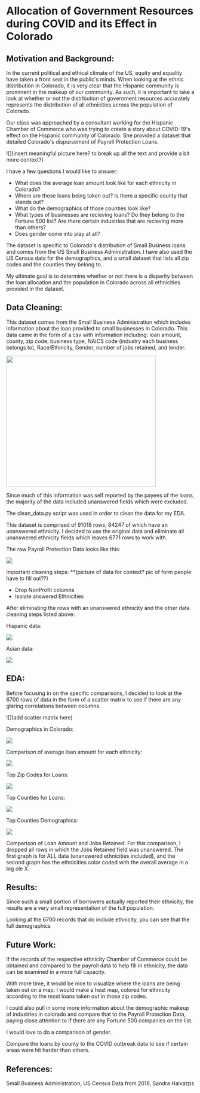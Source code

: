 # Allocation of Government Resources during COVID and its Effect in Colorado

## Motivation and Background:

In the current political and ethical climate of the US, equity and equality have taken a front seat in the public's minds. When looking at the ethnic distribution in Colorado, it is very clear that the Hispanic community is prominent in the makeup of our community. As such, it is important to take a look at whether or not the distribution of government resources accurately represents the distribution of all ethnicities across the population of Colorado.

Our class was approached by a consultant working for the Hispanic Chamber of Commerce who was trying to create a story about COVID-19's effect on the Hispanic community of Colorado. She provided a dataset that detailed Colorado's dispursement of Payroll Protection Loans.

![](insert meaningful picture here? to break up all the text and provide a bit more context?)

I have a few questions I would like to answer:

- What does the average loan amount look like for each ethnicity in Colorado? 
- Where are these loans being taken out? Is there a specific county that stands out?
- What do the demographics of those counties look like? 
- What types of businesses are recieving loans? Do they belong to the Fortune 500 list? Are there certain industries that are recieving more than others? 
 - Does gender come into play at all?

The dataset is specific to Colorado's distribution of Small Business loans and comes from the US Small Business Administration. I have also used the US Census data for the demographics, and a small dataset that lists all zip codes and the counties they belong to.

My ultimate goal is to determine whether or not there is a disparity between the loan allocation and the population in Colorado across all ethnicities provided in the dataset.



## Data Cleaning:

This dataset comes from the Small Business Administration which includes information about the loan provided to small businesses in Colorado. This data came in the form of a csv with information including: loan amount, county, zip code, business type, NAICS code (industry each business belongs to), Race/Ethnicity, Gender, number of jobs retained, and lender. 

<img src='images/screenshot_column_names.png' width='400x' height='350'>

Since much of this information was self reported by the payees of the loans, the majority of the data included unanswered fields which were excluded.

The clean_data.py script was used in order to clean the data for my EDA. 

This dataset is comprised of 91018 rows, 84247 of which have an unanswered ethnicity. I decided to use the original data and eliminate all unanswered ethnicity fields which leaves 6771 rows to work with. 

The raw Payroll Protection Data looks like this: 

![](images/screenshot_raw_data.png)


Important cleaning steps: **(picture of data for context? pic of form people have to fill out??) 

- Drop NonProfit columns
- Isolate answered Ethnicities


After eliminating the rows with an unanswered ethnicity and the other data cleaning steps listed above:

Hispanic data:

![](images/screenshot_cleaned_hispanic.png)

Asian data:

![](images/screenshot_cleaned_asian.png)

## EDA: 

Before focusing in on the specific comparisons, I decided to look at the 6700 rows of data in the form of a scatter matrix to see if there are any glaring correlations between columns. 

![](add scatter matrix here)


Demographics in Colorado:

![](images/demographics.png)

Comparison of average loan amount for each ethnicity:

![](images/avg_loan_ethnicity.png)

Top Zip Codes for Loans:

![](images/top_zip_loancount.png)

Top Counties for Loans:

![](images/top_county_loancount.png)

Top Counties Demographics:

![](images/top_county_loancount_demographic.png)

Comparison of Loan Amount and Jobs Retained:
For this comparison, I dropped all rows in which the Jobs Retained field was unanswered.
The first graph is for ALL data (unanswered ethnicities included), and the second graph has the ethnicities color coded with the overall average in a big ole X. 

## Results:
Since such a small portion of borrowers actually reported their ethnicity, the results are a very small representation of the full population. 

Looking at the 6700 records that do include ethnicity, you can see that the full demographics 

## Future Work:
If the records of the respective ethnicity Chamber of Commerce could be obtained and compared to the payroll data to help fill in ethnicity, the data can be examined in a more full capacity.

With more time, it would be nice to visualize where the loans are being taken out on a map. I would make a heat map, colored for ethnicity according to the most loans taken out in those zip codes.  

I could also pull in some more information about the demographic makeup of industries in colorado and compare that to the Payroll Protection Data, paying close attention to if there are any Fortune 500 companies on the list. 

I would love to do a comparison of gender.

Compare the loans by county to the COVID outbreak data to see if certain areas were hit harder than others. 

## References:
Small Business Administration,  US Census Data from 2018, Sandra Halvatzis




